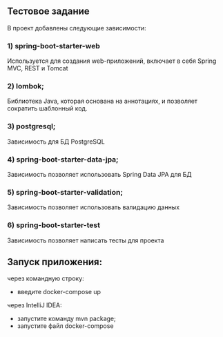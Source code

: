 ## Тестовое задание
В проект добавлены следующие зависимости:
### 1) spring-boot-starter-web
Используется для создания web-приложений, включает в себя  Spring MVC, REST и Tomcat
### 2) lombok;
Библиотека Java, которая основана на аннотациях, и позволяет сократить шаблонный код.
### 3) postgresql;
Зависимость для БД PostgreSQL
### 4) spring-boot-starter-data-jpa;
Зависимость позволяет использовать Spring Data JPA для БД
### 5) spring-boot-starter-validation;
Зависимость позволяет использовать валидацию данных
### 6) spring-boot-starter-test
Зависимость позволяет написать тесты для проекта

## Запуск приложения:
через командную строку:
- введите docker-compose up

через IntelliJ IDEA:
- запустите команду mvn package;
- запустите файл docker-compose
